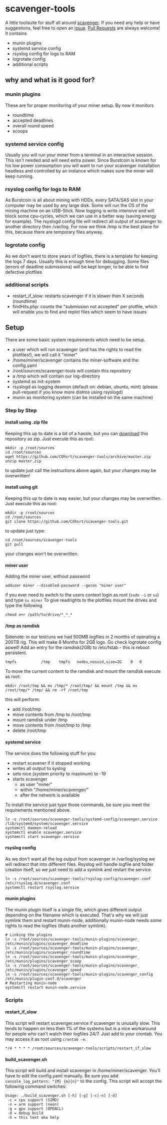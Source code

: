 # scavenger-tools
A little toolsuite for stuff all around [scavenger](https://github.com/PoC-Consortium/scavenger).
If you need any help or have suggestions, feel free to open an [issue](https://github.com/COhsrt/scavenger-tools/issues/new).
[Pull Requests](https://github.com/COhsrt/scavenger-tools/compare) are always welcome!
It contains
  -  munin plugins
  -  systemd service config
  -  rsyslog config for logs to RAM
  -  logrotate config
  -  additional scripts

## why and what is it good for?
### munin plugins
These are for proper monitoring of your miner setup. By now it monitors
- roundtime
- accepted deadlines
- overall round speed
- scoops

### systemd service config
Usually you will run your miner from a terminal in an interactive session. This isn't needed and will need extra power. Since Burstcoin is known for his low power consumption you will want to run your scavenger installation headless and controlled by an instance which makes sure the miner will keep running.

### rsyslog config for logs to RAM
As Burstcoin is all about mining with HDDs, every SATA/SAS slot in your computer may be used by any large disk. Some will run the OS of the mining machine on an USB-Stick. Now logging is write intensive and will block some cpu-cycles, which we can use in a better way (saving energy for example). The rsyslogd config file will redirect all output of scavenger to another directory then /var/log. For now we think /tmp is the best place for this, because there are temporary files anyway.

### logrotate config
As we don't want to store years of logfiles, there is a template for keeping the logs 7 days. Usually this is enough time for debugging. Some files (errors of deadline submissions) will be kept longer, to be able to find defective plotfiles

### additional scripts
- restart_if_slow: restarts scavenger if it is slower then X seconds (roundtime)
- findHits.php: counts the "submission not accepted" per plotfile, which will enable you to find and replot files which seem to have issues

## Setup
There are some basic system requirements which need to be setup.
- a user which will run scavenger (and has the rights to read the plotfiles!), we will call it "miner"
- /home/miner/scavenger contains the miner-software and the config.yaml
- /root/sources/scavenger-tools will contain this repository
- a /tmp which will contain our log-directory
- systemd as init-system
- rsyslogd as logging deamon (default on: debian, ubuntu, mint) (please pull-request if you know more distros using rsyslogd)
- munin as monitoring system (can be installed on the same machine)

### Step by Step
#### install using .zip file
Keeping this up to date is a bit of a hassle, but you can [download](https://github.com/COhsrt/scavenger-tools/archive/master.zip) this repository as zip.
Just execute this as root:

```
mkdir -p /root/sources
cd /root/sources
wget https://github.com/COhsrt/scavenger-tools/archive/master.zip
unzip master.zip
```

to update just call the instructions above again, but your changes may be overwritten!

#### install using git
Keeping this up to date is way easier, but your changes may be overwritten.
Just execute this as root:

```
mkdir -p /root/sources
cd /root/sources
git clone https://github.com/COhsrt/scavenger-tools.git
```

to update just type:

```
cd /root/sources/scavenger-tools
git pull
```

your changes won't be overwritten.
#### miner user
Adding the miner user, without password

``adduser miner --disabled-password --gecos "miner user"``

if you ever need to switch to the users context login as root (``sudo -i`` or `su`) and type ``su miner``
To give readrights to the plotfiles mount the drives and type the following

```chmod o+r /path/to/drive/*_*_*```
#### /tmp as ramdisk
Sidenote: in our testruns we had 500MB logfiles in 2 months of operating a 200TB rig. This will make 8 Months for 2GB logs. Go check logrotate config aswell!
Add an entry for the ramdisk(2GB) to /etc/fstab - this is reboot persistent.

````
tmpfs           /tmp    tmpfs   nodev,nosuid,size=2G    0   0
````

To move the current content to the ramdisk and mount the ramdisk execute as root:

``mkdir /root/tmp && mv /tmp/* /root/tmp/ && mount /tmp && mv /root/tmp/* /tmp/ && rm -rf /root/tmp``

this will perform:
- add /root/tmp
- move contents from /tmp to /root/tmp
- mount ramdisk under /tmp
- move contents from /root/tmp to /tmp
- delete /root/tmp

#### systemd service
The service does the following stuff for you:
- restart scavener if it stopped working
- writes all output to syslog
- sets nice (system priority to maximum) to -19
- starts scavenger
  - as user "miner"
  - within "/home/miner/scavenger/"
  - after the network is available

To install the service just type those commands, be sure you meet the requirements mentioned above.

```
ln -s /root/sources/scavenger-tools/systemd-config/scavenger.service /lib/systemd/system/scavenger.service
systemctl daemon-reload
systemctl enable scavenger.service
systemctl start scavenger.service
```
#### rsyslog config
As we don't want all the log output from scavenger in /var/log/syslog we will redirect that into different files. Rsyslog will handle logfile and folder creation itself, so we just need to add a symlink and restart the service.

```
ln -s /root/sources/scavenger-tools/rsyslog-config/scavenger.conf /etc/rsyslog.d/scavenger.conf
systemctl restart rsyslog.service
```


#### munin plugins
The munin plugin itself is a single file, which gives different output depending on the filename which is executed. That's why we will just symlink them and restart munin-node, additionally munin-node needs some rights to read the logfiles (thats another symlink).

```
# Linking the plugins
ln -s /root/sources/scavenger-tools/munin-plugins/scavenger_ /etc/munin/plugins/scavenger_deadline
ln -s /root/sources/scavenger-tools/munin-plugins/scavenger_ /etc/munin/plugins/scavenger_roundtime
ln -s /root/sources/scavenger-tools/munin-plugins/scavenger_ /etc/munin/plugins/scavenger_scoop
ln -s /root/sources/scavenger-tools/munin-plugins/scavenger_ /etc/munin/plugins/scavenger_speed
ln -s /root/sources/scavenger-tools/munin-plugins/scavenger_config /etc/munin/plugin-conf.d/scavenger
# Restarting munin-node
systemctl restart munin-node.service
```

### Scripts
#### restart_if_slow
This script will restart scavenger.service if scavenger is unusally slow. This tends to happen on less then 1% of the systems but is a nice workaround for people who can't watch their logfiles 24/7.
Just add to your crontab. You may access it as root using ``crontab -e``.

```
*/4 * * * * /root/sources/scavenger-tools/scripts/restart_if_slow
```

#### build_scavenger.sh
This script will build and install scavenger in /home/miner/scavenger. You'll have to edit the config.yaml manually. Be sure you add ``console_log_pattern: "{M} {m}{n}"`` to the config.
This script will accept the following command switches: 

```
Usage: ./build_scavenger.sh [-h] [-g] [-c|-n] [-d] 
 -c = cpu support (SIMD)
 -n = arm support (neon)
 -g = gpu support (OPENCL)
 -d = debug build
 -h = this text aka help

```
